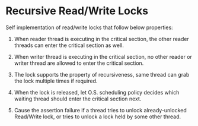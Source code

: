 # Recursive Read/Write Locks

Self implementation of read/write locks that follow below properties:

1. When reader thread is executing in the critical section, the other reader threads can enter the critical section as well.

2. When writer thread is executing in the critical section, no other reader or writer thread are allowed to enter the critical section.

3. The lock supports the property of recursiveness, same thread can grab the lock multiple times if required.

4. When the lock is released, let O.S. scheduling policy decides which waiting thread should enter the critical section next.

5. Cause the assertion failure if a thread tries to unlock already-unlocked Read/Write lock, or tries to unlock a lock held by some other thread.
